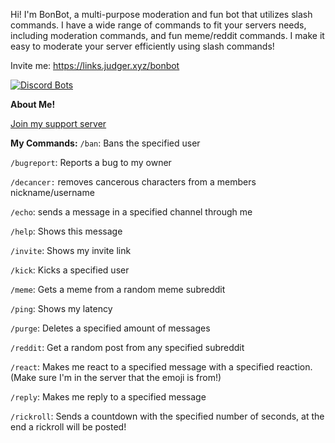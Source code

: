 Hi! I'm BonBot, a multi-purpose moderation and fun bot that utilizes slash commands. I have a wide range of commands to fit your servers needs, including moderation commands, and fun meme/reddit commands. I make it easy to moderate your server efficiently using slash commands!

Invite me: https://links.judger.xyz/bonbot

[![Discord Bots](https://top.gg/api/widget/871145925425397810.svg)](https://top.gg/bot/871145925425397810)


**About Me!**

[Join my support server](https://links.judger.xyz/bonbot-support)


**My Commands:**
`/ban`: Bans the specified user

`/bugreport`: Reports a bug to my owner

`/decancer:` removes cancerous characters from a members nickname/username

`/echo`: sends a message in a specified channel through me

`/help`: Shows this message

`/invite`: Shows my invite link

`/kick`: Kicks a specified user

`/meme`: Gets a meme from a random meme subreddit

`/ping`: Shows my latency

`/purge`: Deletes a specified amount of messages

`/reddit`: Get a random post from any specified subreddit

`/react`: Makes me react to a specified message with a specified reaction. (Make sure I'm in the server that the emoji is from!)

`/reply`: Makes me reply to a specified message

`/rickroll`: Sends a countdown with the specified number of seconds, at the end a rickroll will be posted!
